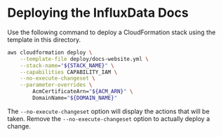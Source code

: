 # Deploying the InfluxData Docs

Use the following command to deploy a CloudFormation stack using the template in this directory.

```sh
aws cloudformation deploy \
    --template-file deploy/docs-website.yml \
    --stack-name="${STACK_NAME}" \
    --capabilities CAPABILITY_IAM \
    --no-execute-changeset \
    --parameter-overrides \
        AcmCertificateArn="${ACM_ARN}" \
        DomainName="${DOMAIN_NAME}"
```

The `--no-execute-changeset` option will display the actions that will be taken. Remove the `--no-execute-changeset` option to actually deploy a change.
